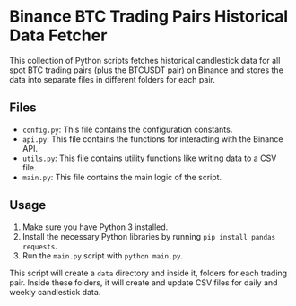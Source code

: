 # Binance BTC Trading Pairs Historical Data Fetcher

This collection of Python scripts fetches historical candlestick data for all spot BTC trading pairs (plus the BTCUSDT pair) on Binance and stores the data into separate files in different folders for each pair.

## Files
- `config.py`: This file contains the configuration constants.
- `api.py`: This file contains the functions for interacting with the Binance API.
- `utils.py`: This file contains utility functions like writing data to a CSV file.
- `main.py`: This file contains the main logic of the script.

## Usage
1. Make sure you have Python 3 installed.
2. Install the necessary Python libraries by running `pip install pandas requests`.
3. Run the `main.py` script with `python main.py`.

This script will create a `data` directory and inside it, folders for each trading pair. Inside these folders, it will create and update CSV files for daily and weekly candlestick data.
